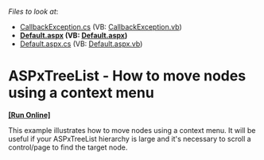 <!-- default file list -->
*Files to look at*:

* [CallbackException.cs](./CS/App_Code/CallbackException.cs) (VB: [CallbackException.vb](./VB/App_Code/CallbackException.vb))
* **[Default.aspx](./CS/Default.aspx) (VB: [Default.aspx](./VB/Default.aspx))**
* [Default.aspx.cs](./CS/Default.aspx.cs) (VB: [Default.aspx.vb](./VB/Default.aspx.vb))
<!-- default file list end -->
# ASPxTreeList - How to move nodes using a context menu
<!-- run online -->
**[[Run Online]](https://codecentral.devexpress.com/t224205/)**
<!-- run online end -->


<p>This example illustrates how to move nodes using a context menu. It will be useful if your ASPxTreeList hierarchy is large and it's necessary to scroll a control/page to find the target node.</p>

<br/>


